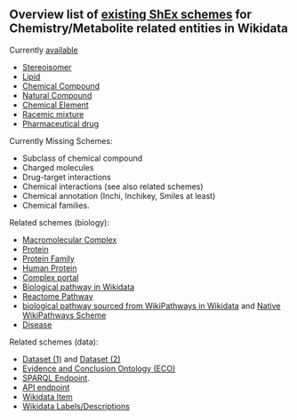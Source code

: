 ## Overview list of [existing ShEx schemes](https://www.wikidata.org/wiki/Special:AllPages?from=&to=&namespace=640) for Chemistry/Metabolite related entities in Wikidata

Currently [available](https://www.wikidata.org/wiki/Wikidata:Database_reports/EntitySchema_directory#chemistry)

- [Stereoisomer](https://www.wikidata.org/wiki/EntitySchema:E241)
- [Lipid](https://www.wikidata.org/wiki/EntitySchema:E232)
- [Chemical Compound](https://www.wikidata.org/wiki/EntitySchema:E239)
- [Natural Compound](https://www.wikidata.org/wiki/EntitySchema:E240)
- [Chemical Element](https://www.wikidata.org/wiki/EntitySchema:E46)
- [Racemic mixture](https://www.wikidata.org/wiki/EntitySchema:E47)
- [Pharmaceutical drug](https://www.wikidata.org/wiki/EntitySchema:E72)

Currently Missing Schemes:
- Subclass of chemical compound
- Charged molecules
- Drug-target interactions
- Chemical interactions (see also related schemes)
- Chemical annotation (Inchi, Inchikey, Smiles at least)
- Chemical families.

Related schemes (biology):
- [Macromolecular Complex](https://www.wikidata.org/wiki/EntitySchema:E186)
- [Protein](https://www.wikidata.org/wiki/EntitySchema:E167)
- [Protein Family](https://www.wikidata.org/wiki/EntitySchema:E233)
- [Human Protein](https://www.wikidata.org/wiki/EntitySchema:E38)
- [Complex portal](https://www.wikidata.org/wiki/EntitySchema:E194)
- [Biological pathway in Wikidata](https://www.wikidata.org/wiki/EntitySchema:E87)
- [Reactome Pathway](https://www.wikidata.org/wiki/EntitySchema:E39)
- [biological pathway sourced from WikiPathways in Wikidata](https://www.wikidata.org/wiki/EntitySchema:E41) and [Native WikiPathways Scheme](https://www.wikidata.org/wiki/EntitySchema:E86)
- [Disease](https://www.wikidata.org/wiki/EntitySchema:E69)

Related schemes (data):
- [Dataset (1)](https://www.wikidata.org/wiki/EntitySchema:E112) and [Dataset (2)](https://www.wikidata.org/wiki/EntitySchema:E207)
- [Evidence and Conclusion Ontology (ECO)](https://www.wikidata.org/wiki/EntitySchema:E59)
- [SPARQL Endpoint](https://www.wikidata.org/wiki/EntitySchema:E208).
- [API endpoint](https://www.wikidata.org/wiki/EntitySchema:E209)
- [Wikidata Item](https://www.wikidata.org/wiki/EntitySchema:E3)
- [Wikidata Labels/Descriptions](https://www.wikidata.org/wiki/EntitySchema:E4)
